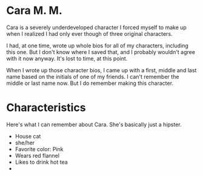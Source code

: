 # Cara M. M.

Cara is a severely underdeveloped character I forced myself to make up
when I realized I had only ever though of three original characters.

I had, at one time, wrote up whole bios for all of my characters, including this one.
But I don't know where I saved that, and I probably wouldn't agree with it now anyway.
It's lost to time, at this point.

When I wrote up those character bios, I came up with a
first, middle and last name based on the initials of one of my friends.
I can't remember the middle or last name now. But I do remember making this character.

# Characteristics

Here's what I can remember about Cara. She's basically just a hipster.

- House cat
- she/her
- Favorite color: Pink
- Wears red flannel
- Likes to drink hot tea
- 
